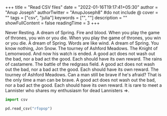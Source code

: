 +++
title = "Read CSV files"
date = "2022-01-16T19:17:41+05:30"
author = "Anup Joseph"
authorTwitter = "AnupJoseph8" #do not include @
cover = ""
tags = ["csv", "julia"]
keywords = ["", ""]
description = ""
showFullContent = false
readingTime = 3
+++

Never Resting. A dream of Spring. Fire and blood. When you play the game of thrones, you win or you die. When you play the game of thrones, you win or you die. A dream of Spring. Words are like wind. A dream of Spring. You know nothing, Jon Snow. The tourney of Ashford Meadows. The Knight of Lemonwood. And now his watch is ended. A good act does not wash out the bad, nor a bad act the good. Each should have its own reward. The rains of castamere. The battle of the redgrass field. A good act does not wash out the bad, nor a bad act the good. Each should have its own reward. The tourney of Ashford Meadows. Can a man still be brave if he's afraid? That is the only time a man can be brave. A good act does not wash out the bad, nor a bad act the good. Each should have its own reward. It is rare to meet a Lannister who shares my enthusiasm for dead Lannisters =>.

```python
import csv

pd.read_csv("rfopop")
```